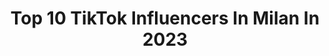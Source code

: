 ---
title: Top 10 TikTok Influencers In Milan In 2023
description: >-
  Find top TikTok influencers in Milan in 2023. Most popular hashtags: #perte #foryou #fyp #duetto.
platform: TikTok
hits: 256
text_top: Discover the top-rated TikTok influencers on inBeat.
text_bottom: Our platform holds 256 TikTok influencers like this in Milan, Italy for you to pitch.
profiles:
  - username: "sofiacrisafulli"
    fullname: >-
      sofiii😋
    bio: >-
      Milan/🇨🇴
    location: "Italy"
    followers: 801400
    engagement: 1938
    commentsToLikes: 0.005207
    id: cka6juu00wcla0i78xjvjugjj
    verified: false
    hashtags: "#vorreidirti, #44gradi, #esmiamor, #pesche"
  - username: "allegra_ferrari"
    fullname: >-
      allegra ferrari
    bio: >-
      Milan🇮🇹
    location: "Italy"
    followers: 151500
    engagement: 2103
    commentsToLikes: 0.005617
    id: ckb9id6o68lah0j237rosusx1
    verified: false
    hashtags: "#perte, #foryou, #love, #fyp"
  - username: "cla83mi"
    fullname: >-
      Cla83Mi
    bio: >-
      cerco di portare un pò di sorriso nel cuore delle persone - GPG - Milano
    location: "Italy"
    followers: 3164
    engagement: 1976
    commentsToLikes: 0.186351
    id: ck9nv0nc4pp330j78914e9104
    verified: false
    hashtags: "#risate, #buongiorno, #duetto, #cla83mi"
  - username: "federicofranzo"
    fullname: >-
      Franzo.xd
    bio: >-
      18, Milan
    location: "Italy"
    followers: 740400
    engagement: 1906
    commentsToLikes: 0.026338
    id: ckbkk0d08csvr0j23qr0e5w7s
    verified: false
    hashtags: "#neiperte, #foryou, #maestridelpov, #fyp"
  - username: "mr.saammy"
    fullname: >-
      Samu💧
    bio: >-
      Milan📍/ Reggio Calabria ❤️ 19 y.o Fr🏧🏳️‍🌈 170.000?🥺👉👈
    location: "Italy"
    followers: 166200
    engagement: 2131
    commentsToLikes: 0.031278
    id: ckai3f6qcjm0n0i780bcchn6g
    verified: false
    hashtags: "#mrsaammy, #comedy, #perte, #2021"
  - username: "mony_ebbasta90"
    fullname: >-
      Mony_ebbasta
    bio: >-
      ❤️ Milano ❤️ ❤️fitness ❤️ amo gli animali più di ogni altra cosa al mondo ❤️
    location: "Italy"
    followers: 6208
    engagement: 2269
    commentsToLikes: 0.178183
    id: ckbfak7nt21080j23c3m7yptt
    verified: false
    hashtags: "#halloween, #mony, #friends, #greenscreen"
  - username: "_samuelecaldera_"
    fullname: >-
      🌪️
    bio: >-
      Follow on Insta🙃👆 Road to -> 7500🔐 25-12-2002 📍Milan, Italy 🇮🇹
    location: "Italy"
    followers: 6131
    engagement: 2187
    commentsToLikes: 0.044720
    id: ck9rl6rsmwhwv0j78zdk2owuf
    verified: false
    hashtags: "#perte, #foryou"
  - username: "majnoxofficial"
    fullname: >-
      majnoxofficial
    bio: >-
      #teambiscuits 😊🍪 🇮🇹 italy,milan Road to 3000💘 Fanpage🙇🏼‍♀️👍🏻
    location: "Italy"
    followers: 2545
    engagement: 2268
    commentsToLikes: 0.042689
    id: ck83x2necnqw90j78ytsxxsig
    verified: false
    hashtags: "#siamoneiperte, #iamforyou, #like, #andiamoneiperte"
  - username: "s.alice_piangente_"
    fullname: >-
      🖤💜🤍
    bio: >-
      Milan,Italy | 1506🥂 Road to 20k🔜 CEO of Tiktokvalley🚀
    location: "Italy"
    followers: 16700
    engagement: 1958
    commentsToLikes: 0.028440
    id: ck9v7hhhy60140j78dbtggzot
    verified: false
    hashtags: "#perte, #lasolitasolfa, #fyp, #school"
  - username: "alessiocesarin"
    fullname: >-
      ALESSIO CESARIN
    bio: >-
      🇮🇹Italy🇮🇹 📍Milano 🎂24 giugno Seguitemi su Instagram : alessiocesarin
    location: "Italy"
    followers: 108700
    engagement: 1786
    commentsToLikes: 0.028367
    id: ckbq5o332s6iw0j23yxswzaco
    verified: false
    hashtags: "#italy, #tiktok, #foryou, #perte"
---